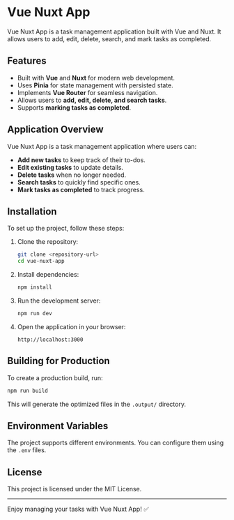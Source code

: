 # Vue Nuxt App

Vue Nuxt App is a task management application built with Vue and Nuxt. It allows users to add, edit, delete, search, and mark tasks as completed.

## Features
- Built with **Vue** and **Nuxt** for modern web development.
- Uses **Pinia** for state management with persisted state.
- Implements **Vue Router** for seamless navigation.
- Allows users to **add, edit, delete, and search tasks**.
- Supports **marking tasks as completed**.

## Application Overview
Vue Nuxt App is a task management application where users can:
- **Add new tasks** to keep track of their to-dos.
- **Edit existing tasks** to update details.
- **Delete tasks** when no longer needed.
- **Search tasks** to quickly find specific ones.
- **Mark tasks as completed** to track progress.

## Installation

To set up the project, follow these steps:

1. Clone the repository:
   ```sh
   git clone <repository-url>
   cd vue-nuxt-app
   ```

2. Install dependencies:
   ```sh
   npm install
   ```

3. Run the development server:
   ```sh
   npm run dev
   ```

4. Open the application in your browser:
   ```
   http://localhost:3000
   ```

## Building for Production
To create a production build, run:
```sh
npm run build
```
This will generate the optimized files in the `.output/` directory.

## Environment Variables
The project supports different environments. You can configure them using the `.env` files.

## License
This project is licensed under the MIT License.

---

Enjoy managing your tasks with Vue Nuxt App! ✅

